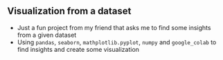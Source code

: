 ## Visualization from a dataset
* Just a fun project from my friend that asks me to find some insights from a given dataset
* Using `pandas`, `seaborn`, `mathplotlib.pyplot`, `numpy` and `google_colab` to find insights and create some visualization
